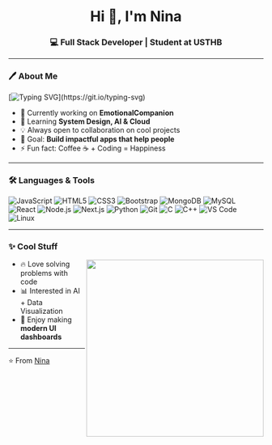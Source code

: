 <!-- Profile README -->

<h1 align="center">Hi 👋, I'm Nina</h1>
<h3 align="center">💻 Full Stack Developer | Student at USTHB</h3>

---

### 🖊️ About Me  

[![Typing SVG](https://readme-typing-svg.herokuapp.com?size=24&color=F70000&width=600&lines=Full+Stack+Developer;Passionate+about+Coding;Always+Learning!)](https://git.io/typing-svg)

- 🚀 Currently working on **EmotionalCompanion**  
- 🌱 Learning **System Design, AI & Cloud**  
- 💡 Always open to collaboration on cool projects  
- 🎯 Goal: **Build impactful apps that help people**  
- ⚡ Fun fact: Coffee ☕ + Coding = Happiness  

---

### 🛠️ Languages & Tools  

![JavaScript](https://img.shields.io/badge/-JavaScript-F7DF1E?logo=javascript&logoColor=000)
![HTML5](https://img.shields.io/badge/-HTML5-E34F26?logo=html5&logoColor=fff)
![CSS3](https://img.shields.io/badge/-CSS3-1572B6?logo=css3&logoColor=fff)
![Bootstrap](https://img.shields.io/badge/-Bootstrap-7952B3?logo=bootstrap&logoColor=fff)
![MongoDB](https://img.shields.io/badge/-MongoDB-47A248?logo=mongodb&logoColor=fff)
![MySQL](https://img.shields.io/badge/-MySQL-4479A1?logo=mysql&logoColor=fff)
![React](https://img.shields.io/badge/-React-61DAFB?logo=react&logoColor=000)
![Node.js](https://img.shields.io/badge/-Node.js-339933?logo=node.js&logoColor=fff)
![Next.js](https://img.shields.io/badge/-Next.js-000000?logo=next.js&logoColor=fff)
![Python](https://img.shields.io/badge/-Python-3776AB?logo=python&logoColor=fff)
![Git](https://img.shields.io/badge/-Git-F05032?logo=git&logoColor=fff)
![C](https://img.shields.io/badge/-C-A8B9CC?logo=c&logoColor=000)
![C++](https://img.shields.io/badge/-C++-00599C?logo=c%2b%2b&logoColor=fff)
![VS Code](https://img.shields.io/badge/-VS%20Code-007ACC?logo=visual-studio-code&logoColor=fff)
![Linux](https://img.shields.io/badge/-Linux-FCC624?logo=linux&logoColor=000)

---

### ✨ Cool Stuff  

<img src="https://media.giphy.com/media/qgQUggAC3Pfv687qPC/giphy.gif" width="350" align="right"/>

- 🔥 Love solving problems with code  
- 📊 Interested in AI + Data Visualization  
- 🎨 Enjoy making **modern UI dashboards**  


---

⭐ From [Nina](https://github.com/ZEBOUCHIlinaa)
